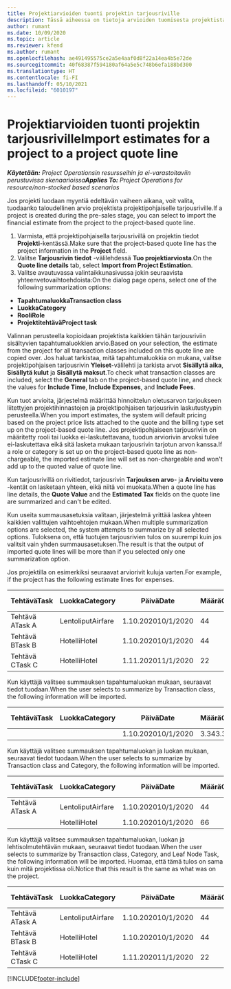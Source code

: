 ```yaml
---
title: Projektiarvioiden tuonti projektin tarjousriville
description: Tässä aiheessa on tietoja arvioiden tuomisesta projektista projektin tarjousriville.
author: rumant
ms.date: 10/09/2020
ms.topic: article
ms.reviewer: kfend
ms.author: rumant
ms.openlocfilehash: ae491495575ce2a5e4aaf0d8f22a14ea4b5e72de
ms.sourcegitcommit: 40f68387f594180af64a5e5c748b6efa188bd300
ms.translationtype: HT
ms.contentlocale: fi-FI
ms.lasthandoff: 05/10/2021
ms.locfileid: "6010197"
---
```

# <a name="import-estimates-for-a-project-to-a-project-quote-line"></a><span data-ttu-id="e87ba-103">Projektiarvioiden tuonti projektin tarjousriville</span><span class="sxs-lookup"><span data-stu-id="e87ba-103">Import estimates for a project to a project quote line</span></span>

<span data-ttu-id="e87ba-104">_**Käytetään:** Project Operationsin resursseihin ja ei-varastoitaviin perustuvissa skenaarioissa_</span><span class="sxs-lookup"><span data-stu-id="e87ba-104">_**Applies To:** Project Operations for resource/non-stocked based scenarios_</span></span>


<span data-ttu-id="e87ba-105">Jos projekti luodaan myyntiä edeltävän vaiheen aikana, voit valita, tuodaanko taloudellinen arvio projektista projektipohjaiselle tarjousriville.</span><span class="sxs-lookup"><span data-stu-id="e87ba-105">If a project is created during the pre-sales stage, you can select to import the financial estimate from the project to the project-based quote line.</span></span>

1. <span data-ttu-id="e87ba-106">Varmista, että projektipohjaisella tarjousrivillä on projektin tiedot **Projekti**-kentässä.</span><span class="sxs-lookup"><span data-stu-id="e87ba-106">Make sure that the project-based quote line has the project information in the **Project** field.</span></span>
2. <span data-ttu-id="e87ba-107">Valitse **Tarjousrivin tiedot** -välilehdessä **Tuo projektiarviosta**.</span><span class="sxs-lookup"><span data-stu-id="e87ba-107">On the **Quote line details** tab, select **Import from Project Estimation**.</span></span>
3. <span data-ttu-id="e87ba-108">Valitse avautuvassa valintaikkunasivussa jokin seuraavista yhteenvetovaihtoehdoista:</span><span class="sxs-lookup"><span data-stu-id="e87ba-108">On the dialog page opens, select one of the following summarization options:</span></span>

  - <span data-ttu-id="e87ba-109">**Tapahtumaluokka**</span><span class="sxs-lookup"><span data-stu-id="e87ba-109">**Transaction class**</span></span>
  - <span data-ttu-id="e87ba-110">**Luokka**</span><span class="sxs-lookup"><span data-stu-id="e87ba-110">**Category**</span></span>
  - <span data-ttu-id="e87ba-111">**Rooli**</span><span class="sxs-lookup"><span data-stu-id="e87ba-111">**Role**</span></span> 
  - <span data-ttu-id="e87ba-112">**Projektitehtävä**</span><span class="sxs-lookup"><span data-stu-id="e87ba-112">**Project task**</span></span>

<span data-ttu-id="e87ba-113">Valinnan perusteella kopioidaan projektista kaikkien tähän tarjousriviin sisältyvien tapahtumaluokkien arvio.</span><span class="sxs-lookup"><span data-stu-id="e87ba-113">Based on your selection, the estimate from the project for all transaction classes included on this quote line are copied over.</span></span> <span data-ttu-id="e87ba-114">Jos haluat tarkistaa, mitä tapahtumaluokkia on mukana, valitse projektipohjaisen tarjousrivin **Yleiset**-välilehti ja tarkista arvot **Sisällytä aika**, **Sisällytä kulut** ja **Sisällytä maksut**.</span><span class="sxs-lookup"><span data-stu-id="e87ba-114">To check what transaction classes are included, select the **General** tab on the project-based quote line, and check the values for **Include Time**, **Include Expenses**, and **Include Fees**.</span></span>

<span data-ttu-id="e87ba-115">Kun tuot arvioita, järjestelmä määrittää hinnoittelun oletusarvon tarjoukseen liitettyjen projektihinnastojen ja projektipohjaisen tarjousrivin laskutustyypin perusteella.</span><span class="sxs-lookup"><span data-stu-id="e87ba-115">When you import estimates, the system will default pricing based on the project price lists attached to the quote and the billing type set up on the project-based quote line.</span></span> <span data-ttu-id="e87ba-116">Jos projektipohjaiseen tarjousriviin on määritetty rooli tai luokka ei-laskutettavana, tuodun arviorivin arvoksi tulee ei-laskutettava eikä sitä lasketa mukaan tarjousrivin tarjotun arvon kanssa.</span><span class="sxs-lookup"><span data-stu-id="e87ba-116">If a role or category is set up on the project-based quote line as non-chargeable, the imported estimate line will set as non-chargeable and won't add up to the quoted value of quote line.</span></span>

<span data-ttu-id="e87ba-117">Kun tarjousrivillä on rivitiedot, tarjousrivin **Tarjouksen arvo**- ja **Arvioitu vero** -kentät on lasketaan yhteen, eikä niitä voi muokata.</span><span class="sxs-lookup"><span data-stu-id="e87ba-117">When a quote line has line details, the **Quote Value** and the **Estimated Tax** fields on the quote line are summarized and can't be edited.</span></span>

<span data-ttu-id="e87ba-118">Kun useita summausasetuksia valitaan, järjestelmä yrittää laskea yhteen kaikkien valittujen vaihtoehtojen mukaan.</span><span class="sxs-lookup"><span data-stu-id="e87ba-118">When multiple summarization options are selected, the system attempts to summarize by all selected options.</span></span> <span data-ttu-id="e87ba-119">Tuloksena on, että tuotujen tarjousrivien tulos on suurempi kuin jos valitsit vain yhden summausasetuksen.</span><span class="sxs-lookup"><span data-stu-id="e87ba-119">The result is that the output of imported quote lines will be more than if you selected only one summarization option.</span></span>

<span data-ttu-id="e87ba-120">Jos projektilla on esimerkiksi seuraavat arviorivit kuluja varten.</span><span class="sxs-lookup"><span data-stu-id="e87ba-120">For example, if the project has the following estimate lines for expenses.</span></span>

| <span data-ttu-id="e87ba-121">Tehtävä</span><span class="sxs-lookup"><span data-stu-id="e87ba-121">Task</span></span> | <span data-ttu-id="e87ba-122">Luokka</span><span class="sxs-lookup"><span data-stu-id="e87ba-122">Category</span></span> | <span data-ttu-id="e87ba-123">Päivä</span><span class="sxs-lookup"><span data-stu-id="e87ba-123">Date</span></span> | <span data-ttu-id="e87ba-124">Määrä</span><span class="sxs-lookup"><span data-stu-id="e87ba-124">Quantity</span></span> | <span data-ttu-id="e87ba-125">Yksikköhinta</span><span class="sxs-lookup"><span data-stu-id="e87ba-125">Unit price</span></span> | <span data-ttu-id="e87ba-126">Summa</span><span class="sxs-lookup"><span data-stu-id="e87ba-126">Amount</span></span> |
| --- | --- | --- | --- | --- | --- |
| <span data-ttu-id="e87ba-127">Tehtävä A</span><span class="sxs-lookup"><span data-stu-id="e87ba-127">Task A</span></span> | <span data-ttu-id="e87ba-128">Lentoliput</span><span class="sxs-lookup"><span data-stu-id="e87ba-128">Airfare</span></span> | <span data-ttu-id="e87ba-129">1.10.2020</span><span class="sxs-lookup"><span data-stu-id="e87ba-129">10/1/2020</span></span> | <span data-ttu-id="e87ba-130">4</span><span class="sxs-lookup"><span data-stu-id="e87ba-130">4</span></span> | <span data-ttu-id="e87ba-131">400</span><span class="sxs-lookup"><span data-stu-id="e87ba-131">400</span></span> | <span data-ttu-id="e87ba-132">1600</span><span class="sxs-lookup"><span data-stu-id="e87ba-132">1600</span></span> |
| <span data-ttu-id="e87ba-133">Tehtävä B</span><span class="sxs-lookup"><span data-stu-id="e87ba-133">Task B</span></span> | <span data-ttu-id="e87ba-134">Hotelli</span><span class="sxs-lookup"><span data-stu-id="e87ba-134">Hotel</span></span> | <span data-ttu-id="e87ba-135">1.10.2020</span><span class="sxs-lookup"><span data-stu-id="e87ba-135">10/1/2020</span></span> | <span data-ttu-id="e87ba-136">4</span><span class="sxs-lookup"><span data-stu-id="e87ba-136">4</span></span> | <span data-ttu-id="e87ba-137">200</span><span class="sxs-lookup"><span data-stu-id="e87ba-137">200</span></span> | <span data-ttu-id="e87ba-138">800</span><span class="sxs-lookup"><span data-stu-id="e87ba-138">800</span></span> |
| <span data-ttu-id="e87ba-139">Tehtävä C</span><span class="sxs-lookup"><span data-stu-id="e87ba-139">Task C</span></span> | <span data-ttu-id="e87ba-140">Hotelli</span><span class="sxs-lookup"><span data-stu-id="e87ba-140">Hotel</span></span> | <span data-ttu-id="e87ba-141">1.11.2020</span><span class="sxs-lookup"><span data-stu-id="e87ba-141">11/1/2020</span></span> | <span data-ttu-id="e87ba-142">2</span><span class="sxs-lookup"><span data-stu-id="e87ba-142">2</span></span> | <span data-ttu-id="e87ba-143">200</span><span class="sxs-lookup"><span data-stu-id="e87ba-143">200</span></span> | <span data-ttu-id="e87ba-144">400</span><span class="sxs-lookup"><span data-stu-id="e87ba-144">400</span></span> |

<span data-ttu-id="e87ba-145">Kun käyttäjä valitsee summauksen tapahtumaluokan mukaan, seuraavat tiedot tuodaan.</span><span class="sxs-lookup"><span data-stu-id="e87ba-145">When the user selects to summarize by Transaction class, the following information will be imported.</span></span>

| <span data-ttu-id="e87ba-146">Tehtävä</span><span class="sxs-lookup"><span data-stu-id="e87ba-146">Task</span></span> | <span data-ttu-id="e87ba-147">Luokka</span><span class="sxs-lookup"><span data-stu-id="e87ba-147">Category</span></span> | <span data-ttu-id="e87ba-148">Päivä</span><span class="sxs-lookup"><span data-stu-id="e87ba-148">Date</span></span> | <span data-ttu-id="e87ba-149">Määrä</span><span class="sxs-lookup"><span data-stu-id="e87ba-149">Quantity</span></span> | <span data-ttu-id="e87ba-150">Yksikköhinta</span><span class="sxs-lookup"><span data-stu-id="e87ba-150">Unit price</span></span> | <span data-ttu-id="e87ba-151">Summa</span><span class="sxs-lookup"><span data-stu-id="e87ba-151">Amount</span></span> |
| --- | --- | --- | --- | --- | --- |
| | | <span data-ttu-id="e87ba-152">1.10.2020</span><span class="sxs-lookup"><span data-stu-id="e87ba-152">10/1/2020</span></span> | <span data-ttu-id="e87ba-153">3.34</span><span class="sxs-lookup"><span data-stu-id="e87ba-153">3.34</span></span> | <span data-ttu-id="e87ba-154">840</span><span class="sxs-lookup"><span data-stu-id="e87ba-154">840</span></span> | <span data-ttu-id="e87ba-155">2800</span><span class="sxs-lookup"><span data-stu-id="e87ba-155">2800</span></span> |

<span data-ttu-id="e87ba-156">Kun käyttäjä valitsee summauksen tapahtumaluokan ja luokan mukaan, seuraavat tiedot tuodaan.</span><span class="sxs-lookup"><span data-stu-id="e87ba-156">When the user selects to summarize by Transaction class and Category, the following information will be imported.</span></span>

| <span data-ttu-id="e87ba-157">Tehtävä</span><span class="sxs-lookup"><span data-stu-id="e87ba-157">Task</span></span> | <span data-ttu-id="e87ba-158">Luokka</span><span class="sxs-lookup"><span data-stu-id="e87ba-158">Category</span></span> | <span data-ttu-id="e87ba-159">Päivä</span><span class="sxs-lookup"><span data-stu-id="e87ba-159">Date</span></span> | <span data-ttu-id="e87ba-160">Määrä</span><span class="sxs-lookup"><span data-stu-id="e87ba-160">Quantity</span></span> | <span data-ttu-id="e87ba-161">Yksikköhinta</span><span class="sxs-lookup"><span data-stu-id="e87ba-161">Unit price</span></span> | <span data-ttu-id="e87ba-162">Summa</span><span class="sxs-lookup"><span data-stu-id="e87ba-162">Amount</span></span> |
| --- | --- | --- | --- | --- | --- |
| <span data-ttu-id="e87ba-163">Tehtävä A</span><span class="sxs-lookup"><span data-stu-id="e87ba-163">Task A</span></span> | <span data-ttu-id="e87ba-164">Lentoliput</span><span class="sxs-lookup"><span data-stu-id="e87ba-164">Airfare</span></span> | <span data-ttu-id="e87ba-165">1.10.2020</span><span class="sxs-lookup"><span data-stu-id="e87ba-165">10/1/2020</span></span> | <span data-ttu-id="e87ba-166">4</span><span class="sxs-lookup"><span data-stu-id="e87ba-166">4</span></span> | <span data-ttu-id="e87ba-167">400</span><span class="sxs-lookup"><span data-stu-id="e87ba-167">400</span></span> | <span data-ttu-id="e87ba-168">1600</span><span class="sxs-lookup"><span data-stu-id="e87ba-168">1600</span></span> |
| | <span data-ttu-id="e87ba-169">Hotelli</span><span class="sxs-lookup"><span data-stu-id="e87ba-169">Hotel</span></span> | <span data-ttu-id="e87ba-170">1.10.2020</span><span class="sxs-lookup"><span data-stu-id="e87ba-170">10/1/2020</span></span> | <span data-ttu-id="e87ba-171">6</span><span class="sxs-lookup"><span data-stu-id="e87ba-171">6</span></span> | <span data-ttu-id="e87ba-172">200</span><span class="sxs-lookup"><span data-stu-id="e87ba-172">200</span></span> | <span data-ttu-id="e87ba-173">1200</span><span class="sxs-lookup"><span data-stu-id="e87ba-173">1200</span></span> |

<span data-ttu-id="e87ba-174">Kun käyttäjä valitsee summauksen tapahtumaluokan, luokan ja lehtisolmutehtävän mukaan, seuraavat tiedot tuodaan.</span><span class="sxs-lookup"><span data-stu-id="e87ba-174">When the user selects to summarize by Transaction class, Category, and Leaf Node Task, the following information will be imported.</span></span> <span data-ttu-id="e87ba-175">Huomaa, että tämä tulos on sama kuin mitä projektissa oli.</span><span class="sxs-lookup"><span data-stu-id="e87ba-175">Notice that this result is the same as what was on the project.</span></span>

| <span data-ttu-id="e87ba-176">Tehtävä</span><span class="sxs-lookup"><span data-stu-id="e87ba-176">Task</span></span> | <span data-ttu-id="e87ba-177">Luokka</span><span class="sxs-lookup"><span data-stu-id="e87ba-177">Category</span></span> | <span data-ttu-id="e87ba-178">Päivä</span><span class="sxs-lookup"><span data-stu-id="e87ba-178">Date</span></span> | <span data-ttu-id="e87ba-179">Määrä</span><span class="sxs-lookup"><span data-stu-id="e87ba-179">Quantity</span></span> | <span data-ttu-id="e87ba-180">Yksikköhinta</span><span class="sxs-lookup"><span data-stu-id="e87ba-180">Unit price</span></span> | <span data-ttu-id="e87ba-181">Summa</span><span class="sxs-lookup"><span data-stu-id="e87ba-181">Amount</span></span> |
| --- | --- | --- | --- | --- | --- |
| <span data-ttu-id="e87ba-182">Tehtävä A</span><span class="sxs-lookup"><span data-stu-id="e87ba-182">Task A</span></span> | <span data-ttu-id="e87ba-183">Lentoliput</span><span class="sxs-lookup"><span data-stu-id="e87ba-183">Airfare</span></span> | <span data-ttu-id="e87ba-184">1.10.2020</span><span class="sxs-lookup"><span data-stu-id="e87ba-184">10/1/2020</span></span> | <span data-ttu-id="e87ba-185">4</span><span class="sxs-lookup"><span data-stu-id="e87ba-185">4</span></span> | <span data-ttu-id="e87ba-186">400</span><span class="sxs-lookup"><span data-stu-id="e87ba-186">400</span></span> | <span data-ttu-id="e87ba-187">1600</span><span class="sxs-lookup"><span data-stu-id="e87ba-187">1600</span></span> |
| <span data-ttu-id="e87ba-188">Tehtävä B</span><span class="sxs-lookup"><span data-stu-id="e87ba-188">Task B</span></span> | <span data-ttu-id="e87ba-189">Hotelli</span><span class="sxs-lookup"><span data-stu-id="e87ba-189">Hotel</span></span> | <span data-ttu-id="e87ba-190">1.10.2020</span><span class="sxs-lookup"><span data-stu-id="e87ba-190">10/1/2020</span></span> | <span data-ttu-id="e87ba-191">4</span><span class="sxs-lookup"><span data-stu-id="e87ba-191">4</span></span> | <span data-ttu-id="e87ba-192">200</span><span class="sxs-lookup"><span data-stu-id="e87ba-192">200</span></span> | <span data-ttu-id="e87ba-193">800</span><span class="sxs-lookup"><span data-stu-id="e87ba-193">800</span></span> |
| <span data-ttu-id="e87ba-194">Tehtävä C</span><span class="sxs-lookup"><span data-stu-id="e87ba-194">Task C</span></span> | <span data-ttu-id="e87ba-195">Hotelli</span><span class="sxs-lookup"><span data-stu-id="e87ba-195">Hotel</span></span> | <span data-ttu-id="e87ba-196">1.11.2020</span><span class="sxs-lookup"><span data-stu-id="e87ba-196">11/1/2020</span></span> | <span data-ttu-id="e87ba-197">2</span><span class="sxs-lookup"><span data-stu-id="e87ba-197">2</span></span> | <span data-ttu-id="e87ba-198">200</span><span class="sxs-lookup"><span data-stu-id="e87ba-198">200</span></span> | <span data-ttu-id="e87ba-199">400</span><span class="sxs-lookup"><span data-stu-id="e87ba-199">400</span></span> |


[!INCLUDE[footer-include](../includes/footer-banner.md)]
